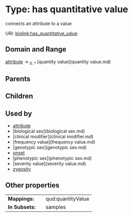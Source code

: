 
# Type: has quantitative value


connects an attribute to a value

URI: [biolink:has_quantitative_value](https://w3id.org/biolink/vocab/has_quantitative_value)


## Domain and Range

[attribute](attribute.md) ->  <sub>0..*</sub> [quantity value](quantity value.md)

## Parents


## Children


## Used by

 * [attribute](attribute.md)
 * [biological sex](biological sex.md)
 * [clinical modifier](clinical modifier.md)
 * [frequency value](frequency value.md)
 * [genotypic sex](genotypic sex.md)
 * [onset](onset.md)
 * [phenotypic sex](phenotypic sex.md)
 * [severity value](severity value.md)
 * [zygosity](zygosity.md)

## Other properties

|  |  |  |
| --- | --- | --- |
| **Mappings:** | | qud:quantityValue |
| **In Subsets:** | | samples |

